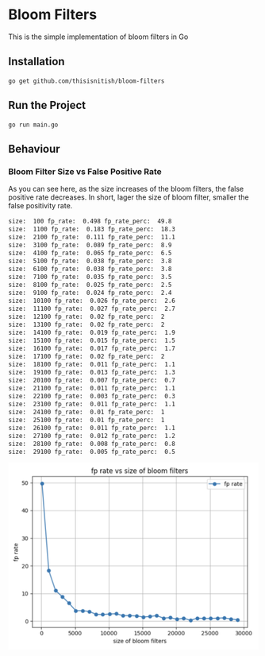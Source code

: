 # Bloom Filters

This is the simple implementation of bloom filters in Go

## Installation

```
go get github.com/thisisnitish/bloom-filters
```

## Run the Project

```
go run main.go
```

## Behaviour

### Bloom Filter Size vs False Positive Rate

As you can see here, as the size increases of the bloom filters, the false positive rate
decreases. In short, lager the size of bloom filter, smaller the false positivity rate.

```
size:  100 fp_rate:  0.498 fp_rate_perc:  49.8
size:  1100 fp_rate:  0.183 fp_rate_perc:  18.3
size:  2100 fp_rate:  0.111 fp_rate_perc:  11.1
size:  3100 fp_rate:  0.089 fp_rate_perc:  8.9
size:  4100 fp_rate:  0.065 fp_rate_perc:  6.5
size:  5100 fp_rate:  0.038 fp_rate_perc:  3.8
size:  6100 fp_rate:  0.038 fp_rate_perc:  3.8
size:  7100 fp_rate:  0.035 fp_rate_perc:  3.5
size:  8100 fp_rate:  0.025 fp_rate_perc:  2.5
size:  9100 fp_rate:  0.024 fp_rate_perc:  2.4
size:  10100 fp_rate:  0.026 fp_rate_perc:  2.6
size:  11100 fp_rate:  0.027 fp_rate_perc:  2.7
size:  12100 fp_rate:  0.02 fp_rate_perc:  2
size:  13100 fp_rate:  0.02 fp_rate_perc:  2
size:  14100 fp_rate:  0.019 fp_rate_perc:  1.9
size:  15100 fp_rate:  0.015 fp_rate_perc:  1.5
size:  16100 fp_rate:  0.017 fp_rate_perc:  1.7
size:  17100 fp_rate:  0.02 fp_rate_perc:  2
size:  18100 fp_rate:  0.011 fp_rate_perc:  1.1
size:  19100 fp_rate:  0.013 fp_rate_perc:  1.3
size:  20100 fp_rate:  0.007 fp_rate_perc:  0.7
size:  21100 fp_rate:  0.011 fp_rate_perc:  1.1
size:  22100 fp_rate:  0.003 fp_rate_perc:  0.3
size:  23100 fp_rate:  0.011 fp_rate_perc:  1.1
size:  24100 fp_rate:  0.01 fp_rate_perc:  1
size:  25100 fp_rate:  0.01 fp_rate_perc:  1
size:  26100 fp_rate:  0.011 fp_rate_perc:  1.1
size:  27100 fp_rate:  0.012 fp_rate_perc:  1.2
size:  28100 fp_rate:  0.008 fp_rate_perc:  0.8
size:  29100 fp_rate:  0.005 fp_rate_perc:  0.5
```

![Bloom Filter Size vs False Positivity Rate ](./assets/bloom_filter_vs_fpr.png)
